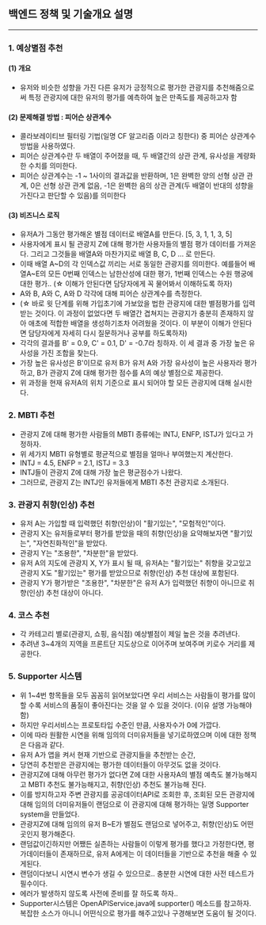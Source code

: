 ## 백엔드 정책 및 기술개요 설명

----


### 1. 예상별점 추천

#### (1) 개요
 - 유저와 비슷한 성향을 가진 다른 유저가 긍정적으로 평가한 관광지를 추천해줌으로써 특정 관광지에 대한 유저의 평가를 예측하여 높은 만족도를 제공하고자 함

#### (2) 문제해결 방법 : 피어슨 상관계수
 - 콜라보레이티브 필터링 기법(일명 CF 알고리즘 이라고 칭한다) 중 피어슨 상관계수 방법을 사용하였다.
 - 피어슨 상관계수란 두 배열이 주어졌을 때, 두 배열간의 상관 관계, 유사성을 계량화한 수치를 의미한다.
 - 피어슨 상관계수는 -1 ~ 1사이의 결과값을 반환하며, 1은 완벽한 양의 선형 상관 관계, 0은 선형 상관 관계 없음, -1은 완벽한 음의 상관 관계(두 배열이 반대의 성향을 가진다고 판단할 수 있음)를 의미한다

#### (3) 비즈니스 로직
 - 유저A가 그동안 평가해온 별점 데이터로 배열A를 만든다. [5, 3, 1, 1, 3, 5]
 - 사용자에게 표시 될 관광지 Z에 대해 평가한 사용자들의 별점 평가 데이터를 가져온다. 그리고 그것들을 배열A와 마찬가지로 배열 B, C, D ... 로 만든다.
 - 이때 배열 A~D의 각 인덱스값 끼리는 서로 동일한 관광지를 의미한다. 예를들어 배열A~E의 모든 0번째 인덱스는 남한산성에 대한 평가, 1번째 인덱스는 수원 행궁에 대한 평가.. (☆ 이해가 안된다면 담당자에게 꼭 물어봐서 이해하도록 하자)
 - A와 B, A와 C, A와 D 각각에 대해 피어슨 상관계수를 측정한다.
 - (☆ 바로 윗 단계를 위해 가입초기에 가보았을 법한 관광지에 대한 별점평가를 입력받는 것이다. 이 과정이 없었다면 두 배열간 겹쳐지는 관광지가 충분히 존재하지 않아 애초에 적합한 배열을 생성하기조차 어려웠을 것이다. 이 부분이 이해가 안된다면 담당자에게 자세히 다시 질문하거나 공부를 하도록하자)
 - 각각의 결과를 B' = 0.9, C' = 0.1, D' = -0.7라 칭하자. 이 세 결과 중 가장 높은 유사성을 가진 조합을 찾는다.
 - 가장 높은 유사성은 B'이므로 유저 B가 유저 A와 가장 유사성이 높은 사용자라 평가하고, B가 관광지 Z에 대해 평가한 점수를 A의 예상 별점으로 제공한다.
 - 위 과정을 현재 유저A의 위치 기준으로 표시 되어야 할 모든 관광지에 대해 실시한다.

### 2. MBTI 추천
 - 관광지 Z에 대해 평가한 사람들의 MBTI 종류에는 INTJ, ENFP, ISTJ가 있다고 가정하자.
 - 위 세가지 MBTI 유형별로 평균적으로 별점을 얼마나 부여했는지 계산한다.
 - INTJ = 4.5, ENFP = 2.1, ISTJ = 3.3
 - INTJ들이 관광지 Z에 대해 가장 높은 평균점수가 나왔다.
 - 그러므로, 관광지 Z는 INTJ인 유저들에게 MBTI 추천 관광지로 소개된다.

### 3. 관광지 취향(인상) 추천
 - 유저 A는 가입할 때 입력했던 취향(인상)이 "활기있는", "모험적인"이다.
 - 관광지 X는 유저들로부터 평가를 받았을 때의 취향(인상)을 요약해보자면 "활기있는", "자연친화적인"을 받았다.
 - 관광지 Y는 "조용한", "차분한"을 받았다.
 - 유저 A의 지도에 관광지 X, Y가 표시 될 때, 유저A는 "활기있는" 취향을 갖고있고 관광지 X도 "활기있는" 평가를 받았으므로 취향(인상) 추천 대상에 포함된다.
 - 관광지 Y가 평가받은 "조용한", "차분한"은 유저 A가 입력했던 취향이 아니므로 취향(인상) 추천 대상이 아니다.

### 4. 코스 추천
 - 각 카테고리 별로(관광지, 쇼핑, 음식점) 예상별점이 제일 높은 것을 추려낸다.
 - 추려낸 3~4개의 지역을 프론트단 지도상으로 이어주며 보여주며 키로수 거리를 제공한다.

### 5. Supporter 시스템
 - 위 1~4번 항목들을 모두 꼼꼼히 읽어보았다면 우리 서비스는 사람들이 평가를 많이 할 수록 서비스의 품질이 좋아진다는 것을 알 수 있을 것이다. (이유 설명 가능해야 함)
 - 하지만 우리서비스는 프로토타입 수준인 만큼, 사용자수가 0에 가깝다.
 - 이에 따라 원활한 시연을 위해 임의의 더미유저들을 넣기로하였으며 이에 대한 정책은 다음과 같다.
 - 유저 A가 앱을 켜서 현재 기반으로 관광지들을 추천받는 순간,
 - 당연히 추천받은 관광지에는 평가한 데이터들이 아무것도 없을 것이다.
 - 관광지Z에 대해 아무런 평가가 없다면 Z에 대한 사용자A의 별점 예측도 불가능해지고 MBTI 추천도 불가능해지고, 취향(인상) 추천도 불가능해 진다.
 - 이를 방지하고자 주변 관광지를 공공데이터API로 조회한 후, 조회된 모든 관광지에 대해 임의의 더미유저들이 랜덤으로 이 관광지에 대해 평가하는 일명 Supporter system을 만들었다.
 - 관광지Z에 대해 임의의 유저 B~E가 별점도 랜덤으로 넣어주고, 취향(인상)도 어떤 곳인지 평가해준다.
 - 랜덤값이긴하지만 어쨌든 실존하는 사람들이 이렇게 평가를 했다고 가정한다면, 평가데이터들이 존재하므로, 유저 A에게는 이 데이터들을 기반으로 추천을 해줄 수 있게된다.
 - 랜덤이다보니 시연시 변수가 생길 수 있으므로.. 충분한 시연에 대한 사전 테스트가 필수이다.
 - 에러가 발생하지 않도록 사전에 준비를 잘 하도록 하자..
 - Supporter시스템은 OpenAPIService.java에 supporter() 메소드를 참고하자. 복잡한 소스가 아니니 어떤식으로 평가를 해주고있나 구경해보면 도움이 될 것이다.




